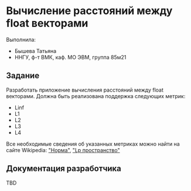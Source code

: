 ﻿# Вычисление расстояний между float векторами

Выполнила:

 - Бышева Татьяна
 - ННГУ, ф-т ВМК, каф. МО ЭВМ, группа 85м21

## Задание

Разработать приложение вычисления расстояний между float векторами. Должна быть реализована поддержка следующих метрик:

 - Linf
 - L1
 - L2
 - L3
 - L4

Все необходимые сведения об указанных метриках можно найти на сайте Wikipedia:
["Норма"][Norm], 
["Lp пространство"][Area]

## Документация разработчика

TBD

<!-- LINKS -->

[Area]: https://ru.wikipedia.org/wiki/Lp_(%D0%BF%D1%80%D0%BE%D1%81%D1%82%D1%80%D0%B0%D0%BD%D1%81%D1%82%D0%B2%D0%BE)
[Norm]:
https://ru.wikipedia.org/wiki/%CD%EE%F0%EC%E0_%28%EC%E0%F2%E5%EC%E0%F2%E8%EA%E0%29#.D0.9B.D0.B8.D0.BD.D0.B5.D0.B9.D0.BD.D1.8B.D0.B5_.D0.BD.D0.BE.D1.80.D0.BC.D0.B8.D1.80.D0.BE.D0.B2.D0.B0.D0.BD.D0.BD.D1.8B.D0.B5_.D0.BF.D1.80.D0.BE.D1.81.D1.82.D1.80.D0.B0.D0.BD.D1.81.D1.82.D0.B2.D0.B0